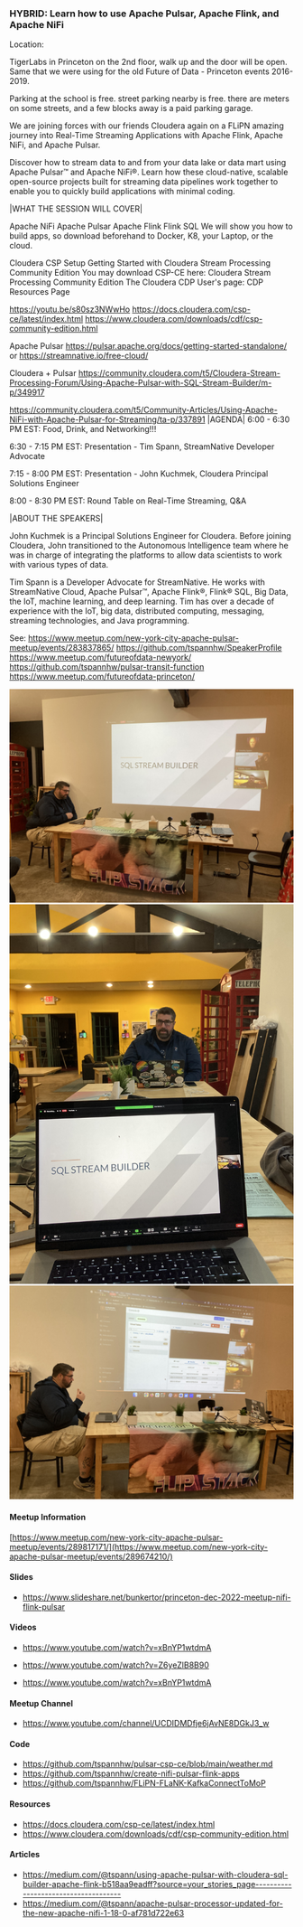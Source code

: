 ### HYBRID: Learn how to use Apache Pulsar, Apache Flink, and Apache NiFi

Location:

TigerLabs in Princeton on the 2nd floor, walk up and the door will be open. Same that we were using for the old Future of Data - Princeton events 2016-2019.

Parking at the school is free. street parking nearby is free. there are meters on some streets, and a few blocks away is a paid parking garage.

We are joining forces with our friends Cloudera again on a FLiPN amazing journey into Real-Time Streaming Applications with Apache Flink, Apache NiFi, and Apache Pulsar.

Discover how to stream data to and from your data lake or data mart using Apache Pulsar™ and Apache NiFi®. Learn how these cloud-native, scalable open-source projects built for streaming data pipelines work together to enable you to quickly build applications with minimal coding.

|WHAT THE SESSION WILL COVER|

Apache NiFi
Apache Pulsar
Apache Flink
Flink SQL
We will show you how to build apps, so download beforehand to Docker, K8, your Laptop, or the cloud.

Cloudera CSP Setup
Getting Started with Cloudera Stream Processing Community Edition
You may download CSP-CE here:
Cloudera Stream Processing Community Edition
The Cloudera CDP User's page:
CDP Resources Page

https://youtu.be/s80sz3NWwHo
https://docs.cloudera.com/csp-ce/latest/index.html
https://www.cloudera.com/downloads/cdf/csp-community-edition.html

Apache Pulsar
https://pulsar.apache.org/docs/getting-started-standalone/
or
https://streamnative.io/free-cloud/

Cloudera + Pulsar
https://community.cloudera.com/t5/Cloudera-Stream-Processing-Forum/Using-Apache-Pulsar-with-SQL-Stream-Builder/m-p/349917

https://community.cloudera.com/t5/Community-Articles/Using-Apache-NiFi-with-Apache-Pulsar-for-Streaming/ta-p/337891
|AGENDA|
6:00 - 6:30 PM EST: Food, Drink, and Networking!!!

6:30 - 7:15 PM EST: Presentation - Tim Spann, StreamNative Developer Advocate

7:15 - 8:00 PM EST: Presentation - John Kuchmek, Cloudera Principal Solutions Engineer

8:00 - 8:30 PM EST: Round Table on Real-Time Streaming, Q&A

|ABOUT THE SPEAKERS|

John Kuchmek is a Principal Solutions Engineer for Cloudera. Before joining Cloudera, John transitioned to the Autonomous Intelligence team where he was in charge of integrating the platforms to allow data scientists to work with various types of data.

Tim Spann is a Developer Advocate for StreamNative. He works with StreamNative Cloud, Apache Pulsar™, Apache Flink®, Flink® SQL, Big Data, the IoT, machine learning, and deep learning. Tim has over a decade of experience with the IoT, big data, distributed computing, messaging, streaming technologies, and Java programming.

See:
https://www.meetup.com/new-york-city-apache-pulsar-meetup/events/283837865/
https://github.com/tspannhw/SpeakerProfile
https://www.meetup.com/futureofdata-newyork/
https://github.com/tspannhw/pulsar-transit-function
https://www.meetup.com/futureofdata-princeton/

![1](https://github.com/tspannhw/meetups/raw/main/images/december2022/2022-12-15_18-21-59_095.jpeg)
![2](https://github.com/tspannhw/meetups/raw/main/images/december2022/2022-12-15_18-22-10_560.jpeg)
![3](https://github.com/tspannhw/meetups/raw/main/images/december2022/2022-12-15_18-37-59_081.jpeg)


#### Meetup Information

[https://www.meetup.com/new-york-city-apache-pulsar-meetup/events/289817171/](https://www.meetup.com/new-york-city-apache-pulsar-meetup/events/289674210/)



#### Slides

* https://www.slideshare.net/bunkertor/princeton-dec-2022-meetup-nifi-flink-pulsar


#### Videos

* https://www.youtube.com/watch?v=xBnYP1wtdmA

* https://www.youtube.com/watch?v=Z6yeZlB8B90

* https://www.youtube.com/watch?v=xBnYP1wtdmA


#### Meetup Channel

* https://www.youtube.com/channel/UCDIDMDfje6jAvNE8DGkJ3_w

#### Code

* https://github.com/tspannhw/pulsar-csp-ce/blob/main/weather.md
* https://github.com/tspannhw/create-nifi-pulsar-flink-apps
* https://github.com/tspannhw/FLiPN-FLaNK-KafkaConnectToMoP

#### Resources

* https://docs.cloudera.com/csp-ce/latest/index.html
* https://www.cloudera.com/downloads/cdf/csp-community-edition.html


#### Articles

* https://medium.com/@tspann/using-apache-pulsar-with-cloudera-sql-builder-apache-flink-b518aa9eadff?source=your_stories_page-------------------------------------
* https://medium.com/@tspann/apache-pulsar-processor-updated-for-the-new-apache-nifi-1-18-0-af781d722e63
